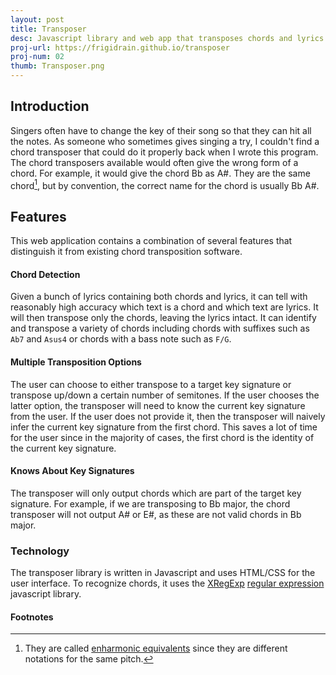 ```yaml
---
layout: post
title: Transposer
desc: Javascript library and web app that transposes chords and lyrics.
proj-url: https://frigidrain.github.io/transposer
proj-num: 02
thumb: Transposer.png
---
```


## Introduction

Singers often have to change the key of their song so that they can hit all the notes. As someone who sometimes gives singing a try, I couldn't find a chord transposer that could do it properly back when I wrote this program. The chord transposers available would often give the wrong form of a chord. For example, it would give the chord Bb as A#. They are the same chord[^1], but by convention, the correct name for the chord is usually Bb A#.

## Features

This web application contains a combination of several features that distinguish it from existing chord transposition software.

#### Chord Detection

Given a bunch of lyrics containing both chords and lyrics, it can tell with reasonably high accuracy which text is a chord and which text are lyrics. It will then transpose only the chords, leaving the lyrics intact. It can identify and transpose a variety of chords including chords with suffixes such as `Ab7` and `Asus4` or chords with a bass note such as `F/G`.

#### Multiple Transposition Options

The user can choose to either transpose to a target key signature or transpose up/down a certain number of semitones. If the user chooses the latter option, the transposer will need to know the current key signature from the user. If the user does not provide it, then the transposer will naively infer the current key signature from the first chord. This saves a lot of time for the user since in the majority of cases, the first chord is the identity of the current key signature.

#### Knows About Key Signatures

The transposer will only output chords which are part of the target key signature. For example, if we are transposing to Bb major, the chord transposer will not output A# or E#, as these are not valid chords in Bb major.

### Technology

The transposer library is written in Javascript and uses HTML/CSS for the user interface. To recognize chords, it uses the [XRegExp](http://xregexp.com/) [regular expression](https://en.wikipedia.org/wiki/Regular_expression) javascript library.

#### Footnotes

[^1]:They are called [enharmonic equivalents](https://en.wikipedia.org/wiki/Enharmonic) since they are different notations for the same pitch.
